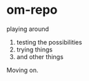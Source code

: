 # om-repo
playing around
1. testing the possibilities
2. trying things
3. and other things

Moving on.
